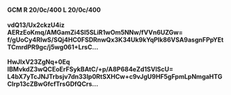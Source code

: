#### GCM R 20/0c/400 L 20/0c/400
**vdQ13/Ux2ckzU4iz**<br/>**AERzEoKmq/AMGamZi4Sl5SLiR1wOm5NNw/fVVn6UZGw=**<br/>**f/gUoCy4RIwS/SQj4HC0FSDRnwQx3K34Uk9kYqPlk86VSA9asgnFPpYEtTCmrdPR9gc/j5wg061+LrsC...**<br/><br/>
**HwJlxV23ZgNq+0Eq**<br/>**IBMvkdZ3wQCEoErFSykBAtC/+p/A8P684eZd1SVlScU=**<br/>**L4bX7yTcJNJTrbsjv7dn33Ip0RtSXHCw+c9vJgU9HF5gFpmLpNmgaHTGCIrp13cZBwGfcfTrsGDfQCrs...**